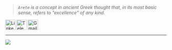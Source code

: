 > _`Arete` is a concept in ancient Greek thought that, in its most basic sense, refers to "excellence" of any kind._

<a href="https://www.linkedin.com/in/james-wiens/" >
  <img align="left" alt="LinkedIn" height="32px" src="https://img.shields.io/static/v1?label=linkedin&color=1b1b1b&logo=LinkedIn&style=for-the-badge&message=/james-wiens" />
</a>
<a href="https://t.me/arerecode">
  <img align="left" alt="Telegram" height="32px" src="https://img.shields.io/static/v1?label=telegram&message=@aretecode&color=9cf&logo=telegram&style=for-the-badge" />
</a>
<a href="https://jameswiens.dev/">
  <img align="left" alt="Gmail" height="32px" src="https://img.shields.io/static/v1?label=www&message=jameswiens.dev&color=555&logo=About.me&style=for-the-badge" />
</a>

<br />
<br />

---

<img align="left" src="https://github-readme-stats.vercel.app/api?username=aretecode&show_icons=true&hide_border=true&count_private=true&hide=contribs,prs,issues&include_all_commits=true" />

